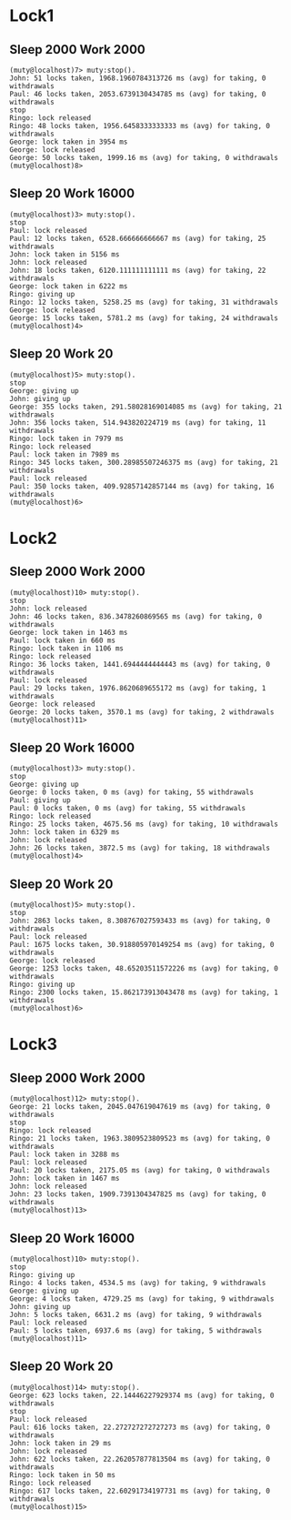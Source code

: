 # Lock1

## Sleep 2000 Work 2000

    (muty@localhost)7> muty:stop().
    John: 51 locks taken, 1968.1960784313726 ms (avg) for taking, 0 withdrawals
    Paul: 46 locks taken, 2053.6739130434785 ms (avg) for taking, 0 withdrawals
    stop
    Ringo: lock released
    Ringo: 48 locks taken, 1956.6458333333333 ms (avg) for taking, 0 withdrawals
    George: lock taken in 3954 ms
    George: lock released
    George: 50 locks taken, 1999.16 ms (avg) for taking, 0 withdrawals
    (muty@localhost)8>


## Sleep 20 Work 16000
    (muty@localhost)3> muty:stop().
    stop
    Paul: lock released
    Paul: 12 locks taken, 6528.666666666667 ms (avg) for taking, 25 withdrawals
    John: lock taken in 5156 ms
    John: lock released
    John: 18 locks taken, 6120.111111111111 ms (avg) for taking, 22 withdrawals
    George: lock taken in 6222 ms
    Ringo: giving up
    Ringo: 12 locks taken, 5258.25 ms (avg) for taking, 31 withdrawals
    George: lock released
    George: 15 locks taken, 5781.2 ms (avg) for taking, 24 withdrawals
    (muty@localhost)4>


## Sleep 20 Work 20
    (muty@localhost)5> muty:stop().
    stop
    George: giving up
    John: giving up
    George: 355 locks taken, 291.58028169014085 ms (avg) for taking, 21 withdrawals
    John: 356 locks taken, 514.943820224719 ms (avg) for taking, 11 withdrawals
    Ringo: lock taken in 7979 ms
    Ringo: lock released
    Paul: lock taken in 7989 ms
    Ringo: 345 locks taken, 300.28985507246375 ms (avg) for taking, 21 withdrawals
    Paul: lock released
    Paul: 350 locks taken, 409.92857142857144 ms (avg) for taking, 16 withdrawals
    (muty@localhost)6>

# Lock2

## Sleep 2000 Work 2000
    (muty@localhost)10> muty:stop().
    stop
    John: lock released
    John: 46 locks taken, 836.3478260869565 ms (avg) for taking, 0 withdrawals
    George: lock taken in 1463 ms
    Paul: lock taken in 660 ms
    Ringo: lock taken in 1106 ms
    Ringo: lock released
    Ringo: 36 locks taken, 1441.6944444444443 ms (avg) for taking, 0 withdrawals
    Paul: lock released
    Paul: 29 locks taken, 1976.8620689655172 ms (avg) for taking, 1 withdrawals
    George: lock released
    George: 20 locks taken, 3570.1 ms (avg) for taking, 2 withdrawals
    (muty@localhost)11>

## Sleep 20 Work 16000
    (muty@localhost)3> muty:stop().
    stop
    George: giving up
    George: 0 locks taken, 0 ms (avg) for taking, 55 withdrawals
    Paul: giving up
    Paul: 0 locks taken, 0 ms (avg) for taking, 55 withdrawals
    Ringo: lock released
    Ringo: 25 locks taken, 4675.56 ms (avg) for taking, 10 withdrawals
    John: lock taken in 6329 ms
    John: lock released
    John: 26 locks taken, 3872.5 ms (avg) for taking, 18 withdrawals
    (muty@localhost)4>

## Sleep 20 Work 20
    (muty@localhost)5> muty:stop().
    stop
    John: 2863 locks taken, 8.308767027593433 ms (avg) for taking, 0 withdrawals
    Paul: lock released
    Paul: 1675 locks taken, 30.918805970149254 ms (avg) for taking, 0 withdrawals
    George: lock released
    George: 1253 locks taken, 48.65203511572226 ms (avg) for taking, 0 withdrawals
    Ringo: giving up
    Ringo: 2300 locks taken, 15.862173913043478 ms (avg) for taking, 1 withdrawals
    (muty@localhost)6>

# Lock3

## Sleep 2000 Work 2000
    (muty@localhost)12> muty:stop().
    George: 21 locks taken, 2045.047619047619 ms (avg) for taking, 0 withdrawals
    stop
    Ringo: lock released
    Ringo: 21 locks taken, 1963.3809523809523 ms (avg) for taking, 0 withdrawals
    Paul: lock taken in 3288 ms
    Paul: lock released
    Paul: 20 locks taken, 2175.05 ms (avg) for taking, 0 withdrawals
    John: lock taken in 1467 ms
    John: lock released
    John: 23 locks taken, 1909.7391304347825 ms (avg) for taking, 0 withdrawals
    (muty@localhost)13>

## Sleep 20 Work 16000
    (muty@localhost)10> muty:stop().
    stop
    Ringo: giving up
    Ringo: 4 locks taken, 4534.5 ms (avg) for taking, 9 withdrawals
    George: giving up
    George: 4 locks taken, 4729.25 ms (avg) for taking, 9 withdrawals
    John: giving up
    John: 5 locks taken, 6631.2 ms (avg) for taking, 9 withdrawals
    Paul: lock released
    Paul: 5 locks taken, 6937.6 ms (avg) for taking, 5 withdrawals
    (muty@localhost)11>


## Sleep 20 Work 20
    (muty@localhost)14> muty:stop().
    George: 623 locks taken, 22.14446227929374 ms (avg) for taking, 0 withdrawals
    stop
    Paul: lock released
    Paul: 616 locks taken, 22.272727272727273 ms (avg) for taking, 0 withdrawals
    John: lock taken in 29 ms
    John: lock released
    John: 622 locks taken, 22.262057877813504 ms (avg) for taking, 0 withdrawals
    Ringo: lock taken in 50 ms
    Ringo: lock released
    Ringo: 617 locks taken, 22.60291734197731 ms (avg) for taking, 0 withdrawals
    (muty@localhost)15>
